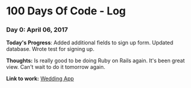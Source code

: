  # 100 Days Of Code - Log

### Day 0: April 06, 2017 

**Today's Progress**: Added additional fields to sign up form. Updated database. Wrote test for signing up. 

**Thoughts:** Is really good to be doing Ruby on Rails again. It's been great view. Can't wait to do it tomorrow again.

**Link to work:** [Wedding App](https://github.com/jessmccay/wedding_app/commit/390b5fa040ecd2dcb512c212cb7b29d372a8d9db)

